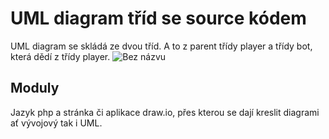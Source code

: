 # UML diagram tříd se source kódem
UML diagram se skládá ze dvou tříd. A to z parent třídy player a třídy bot, která dědí z třídy player.
![Bez názvu](https://user-images.githubusercontent.com/92738343/161430564-21edc886-c56e-432d-b1d6-c9361d1ad7a3.png)

## Moduly
Jazyk php a stránka či aplikace draw.io, přes kterou se dají kreslit diagrami ať vývojový tak i UML.

